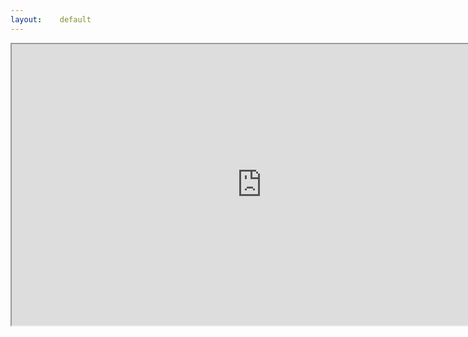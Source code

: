 ```yaml
---
layout:    default
---
```

<iframe allowFullScreen="true" width="800" height="450" src="https://c1.goote.ch/379f2eb9aee7402fbd44650393419d83.scene" title="Learn about our Solar System stars and planets"></iframe>
